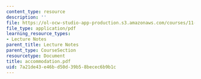 ```yaml
---
content_type: resource
description: ''
file: https://ol-ocw-studio-app-production.s3.amazonaws.com/courses/11-204-planning-communications-and-digital-media-fall-2004/7a21de43e46bd50d39b58becec6b9b1c_accommodation.pdf
file_type: application/pdf
learning_resource_types:
- Lecture Notes
parent_title: Lecture Notes
parent_type: CourseSection
resourcetype: Document
title: accommodation.pdf
uid: 7a21de43-e46b-d50d-39b5-8becec6b9b1c
---
```

